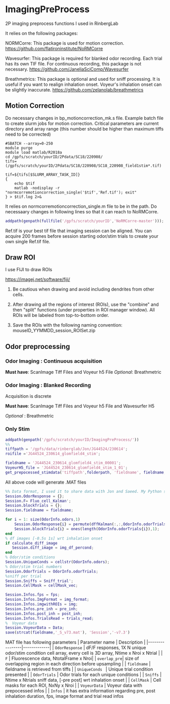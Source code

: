 # ImagingPreProcess
 2P imaging preprocess functions I used in RinbergLab

It relies on the following packages:

NORMCorre: This package is used for motion correction. https://github.com/flatironinstitute/NoRMCorre

Wavesurfer: This package is required for blanked odor recording. Each trial has its own TIF file. For continuous recording, this package is not necessary. https://github.com/JaneliaSciComp/Wavesurfer

Breathmetrics: This package is optional  and  used for sniff processing. It is useful if you want to realign inhalation onset. Voyeur's inhalation onset can be slightly inaccurate. https://github.com/zelanolab/breathmetrics

## Motion Correction
Do necessary changes in bp_motioncorrection_mk.s file. 
Example batch file to create slurm jobs for motion correction. Critical parameters are current directory and array range (this number should be higher than maximum tiffs need to be corrected)
``` batch
#SBATCH --array=0-250
module purge
module load matlab/R2018a
cd /gpfs/scratch/yourID/2Pdata/SC18/220908/
tifs=(/gpfs/scratch/yourID/2Pdata/SC18/220908/SC18_220908_field1stim*.tif)

tif=${tifs[$SLURM_ARRAY_TASK_ID]}
{
    echo $tif
    matlab -nodisplay -r "normcorremotioncorrection_single('$tif','Ref.tif'); exit"
} > $tif.log 2>&

```
It relies on normcorremotioncorrection_single.m file to be in the path. Do necessaary changes in following lines so that it can reach to NoRMCorre.
```matlab
addpath(genpath(fullfile('/gpfs/scratch/yourID','NoRMCorre-master')));
```

Ref.tif is your best tif file that imaging session can be aligned. You  can acquire 200 frames before session starting odor/stim trials to create your own single Ref.tif file.


## Draw ROI
I use FIJI to  draw ROIs  

https://imagej.net/software/fiji/ 

1.  Be cautious when drawing and avoid including dendrites from other cells.

2. After drawing all the regions of interest (ROIs), use the "combine" and then "split" functions (under properties in ROI manager window). All ROIs will be labeled  from top-to-bottom order.

3. Save the ROIs with the following naming convention: mouseID_YYMMDD_session_ROISet.zip

## Odor preprocessing 
### Odor Imaging :  Continuous acquisition

**Must have**: ScanImage Tiff Files  and Voyeur h5 File
*Optional*: Breathmetric

### Odor Imaging :  Blanked Recording
Acquisition is discrete

**Must have**:  ScanImage Tiff Files  and Voyeur h5 File and Wavesurfer H5 

*Optional* : Breathmetric

### Only Stim

```matlab
addpath(genpath('/gpfs/scratch/yourID/ImagingPreProcess/'))
%%
tiffpath = '/gpfs/data/rinberglab/Jon/JG44524/230614';
roifile ='JG44524_230614_glomfield4_stim';

fieldname = 'JG44524_230614_glomfield4_stim_00001';
VoyeurH5_file = 'JG44524_230614_glomfield4_stim_1_01';
get_prepocessed_stimdata('tiffpath',folderpath, 'fieldname', fieldname, 'roiname', roifile,'VoyeurH5_name', VoyeurH5_file,'isOdor',false,'calculate_diff_image',true)
```


All above code will generate .MAT files
```matlab
%% Data format, I used it to share data with Jon and Saeed. My Python scripts are also written based on this format
Session.OdorResponse = {};
Session.F= Fluo_cell_Kalman';
Session.blockTrials = {};
Session.fieldname = fieldname;

for i = 1: size(OdorInfo.odors,1)
    Session.OdorResponse{i} = permute(dffKalman(:,:,OdorInfo.odorTrials{i}),[2,1,3]);
    Session.blockTrials{i} = ones(length(OdorInfo.odorTrials{i}),1);
end
% df images [-0.5s 1s] wrt inhalation onset
if calculate_diff_image
   Session.diff_image = img_df_percond;
end
% Odor/stim conditions
Session.UniqueConds = cellstr(OdorInfo.odors);
% Odor/stim trial numbers
Session.OdorTrials = OdorInfo.odorTrials;
%sniff per trial
Session.Sniffs = Sniff_trial';
Session.CellMask = cellMask_vec;

Session.Infos.fps = fps;
Session.Infos.ImgFormat = img_format;
Session.Infos.imgwithROIs = img;
Session.Infos.pre_inh = pre_inh;
Session.Infos.post_inh = post_inh;
Session.Infos.TrialsRead = trials_read;
%  Voyeur data
Session.VoyeurData = Data;
save(strcat(fieldname,'_S_v73.mat'), 'Session','-v7.3')
```

MAT file has following parameters
| Parameter name | Description |
|----------------|-------------|
| ```OdorResponse``` | dF/F responses, 1X N unique odor/stim condition cell array, every cell is 3D array, Ntime x Nroi x Ntrial   |
| ```F``` | Fluorescence data, NtotalFrame x Nroi|
| ```overlap_pre```| size of overlapping region in each direction before upsampling  |
| ```fieldname```    | fieldname is retrieved from tiffs |
| ```UniqueConds ``` | Unique trial condition presented |
| ```OdorTrials``` | Odor trials for each unique conditions | 
| ```Sniffs``` | Ntime x Ntrials sniff data, [-pre  post] wrt inhalation onset |
| ```CellMask``` | Cell masks for each ROI, NxNy  x Nroi |
| ```VoyeurData``` | Voyeur data with prepocessed infos |
| ```Infos``` | it has extra information regarding pre, post inhalation duration, fps, image format and trial read infos 
